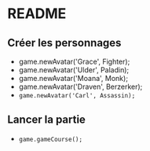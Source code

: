 # README

## Créer les personnages
- game.newAvatar('Grace', Fighter);
- game.newAvatar('Ulder', Paladin);
- game.newAvatar('Moana', Monk);
- game.newAvatar('Draven', Berzerker);
- `game.newAvatar('Carl', Assassin);`

## Lancer la partie
- `game.gameCourse();`